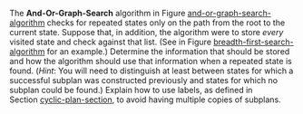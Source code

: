 

The <b>And-Or-Graph-Search</b> algorithm in
Figure <a class="insideBookFigRef" target="_blank" href="https://aimacode.github.io/figures/and-or-graph-search-algorithm.png">and-or-graph-search-algorithm</a> checks for
repeated states only on the path from the root to the current state.
Suppose that, in addition, the algorithm were to store
<i>every</i> visited state and check against that list. (See in
Figure <a class="insideBookFigRef" href="#">breadth-first-search-algorithm</a> for an example.)
Determine the information that should be stored and how the algorithm
should use that information when a repeated state is found.
(*Hint*: You will need to distinguish at least between
states for which a successful subplan was constructed previously and
states for which no subplan could be found.) Explain how to use labels,
as defined in Section <a class="sectionRef" title="" href="#">cyclic-plan-section</a>, to avoid
having multiple copies of subplans.
